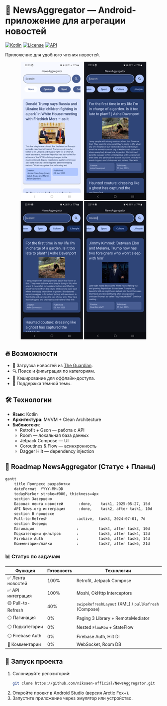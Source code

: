 # 📰 NewsAggregator — Android-приложение для агрегации новостей  

[![Kotlin](https://img.shields.io/badge/Kotlin-1.9.0-blue.svg)](https://kotlinlang.org)
[![License](https://img.shields.io/badge/License-MIT-green.svg)](https://opensource.org/licenses/MIT)
[![API](https://img.shields.io/badge/API-21%2B-brightgreen)](https://android-arsenal.com/api?level=21)

Приложение для удобного чтения новостей.  

<p align="center">
  <img src="previews/screenshot_1.png" width="200">
  <img src="previews/screenshot_2.png" width="200">
  <img src="previews/screenshot_2.png" width="200">
  <img src="previews/screenshot_3.png" width="200">
</p>

## 🔥 Возможности  
- 📡 Загрузка новостей из [The Guardian](https://www.theguardian.com/).  
- 🔍 Поиск и фильтрация по категориям.  
- 💾 Кэширование для оффлайн-доступа.  
- 🌙 Поддержка тёмной темы.  

## 🛠 Технологии  
- **Язык**: Kotlin  
- **Архитектура**: MVVM + Clean Architecture  
- **Библиотеки**:  
  - Retrofit + Gson — работа с API  
  - Room — локальная база данных  
  - Jetpack Compose — UI  
  - Coroutines & Flow — асинхронность  
  - Dagger Hilt — dependency injection  

## 🚀 Roadmap NewsAggregator (Статус + Планы)

```mermaid
gantt
    title Прогресс разработки
    dateFormat  YYYY-MM-DD
    todayMarker stroke=#000, thickness=4px
    section Завершено
    Базовая лента новостей       :done,    task1, 2025-05-27, 15d
    API News.org интеграция      :done,    task2, after task1, 10d
    section В процессе
    Pull-to-Refresh             :active,  task3, 2024-07-01, 7d
    section Очередь
    Пагинация                   :         task4, after task3, 10d
    Подкатегории фильтров       :         task5, after task4, 12d
    Firebase Auth               :         task6, after task5, 14d
    Комментарии/лайки           :         task7, after task6, 21d
```

### 📊 Статус по задачам

| Функция               | Готовность | Технологии                          |
|-----------------------|------------|-------------------------------------|
| ✅ Лента новостей      | 100%       | Retrofit, Jetpack Compose           |
| ✅ API интеграция      | 100%       | Moshi, OkHttp Interceptors          |
| 🟡 Pull-to-Refresh    | 40%        | `swipeRefreshLayout` (XML) / `pullRefresh` (Compose) |
| ⚪️ Пагинация          | 0%         | Paging 3 Library + RemoteMediator   |
| ⚪️ Подкатегории       | 0%         | Nested `FlowRow` + StateFlow        |
| ⚪️ Firebase Auth      | 0%         | Firebase Auth, Hilt DI              |
| 🔴 Комментарии        | 0%         | WebSocket, Room DB                  |

## 🚀 Запуск проекта  
1. Склонируйте репозиторий:  
   ```bash
   git clone https://github.com/niksaen-official/NewsAggregator.git
2. Откройте проект в Android Studio (версия Arctic Fox+).
3. Запустите приложение через эмулятор или устройство.

